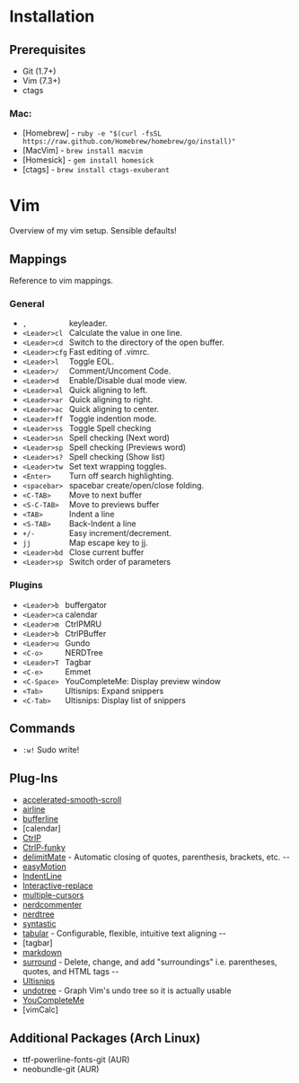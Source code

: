 # Installation

## Prerequisites

- Git (1.7+)
- Vim (7.3+)
- ctags

### Mac:

- [Homebrew] - `ruby -e "$(curl -fsSL https://raw.github.com/Homebrew/homebrew/go/install)"`
- [MacVim] - `brew install macvim`
- [Homesick] - `gem install homesick`
- [ctags] - `brew install ctags-exuberant`

# Vim

Overview of my vim setup. Sensible defaults!

## Mappings

Reference to vim mappings.

### General

- ` ,           ` keyleader.
- ` <Leader>cl  ` Calculate the value in one line.
- ` <Leader>cd  ` Switch to the directory of the open buffer.
- ` <Leader>cfg ` Fast editing of .vimrc.
- ` <Leader>l   ` Toggle EOL.
- ` <Leader>/   ` Comment/Uncoment Code.
- ` <Leader>d   ` Enable/Disable dual mode view.
- ` <Leader>al  ` Quick aligning to left.
- ` <Leader>ar  ` Quick aligning to right.
- ` <Leader>ac  ` Quick aligning to center.
- ` <Leader>ff  ` Toggle indention mode.
- ` <Leader>ss  ` Toggle Spell checking
- ` <Leader>sn  ` Spell checking (Next word)
- ` <Leader>sp  ` Spell checking (Previews word)
- ` <Leader>s?  ` Spell checking (Show list)
- ` <Leader>tw  ` Set text wrapping toggles.
- ` <Enter>     ` Turn off search highlighting.
- ` <spacebar>  ` spacebar create/open/close folding.
- ` <C-TAB>     ` Move to next buffer
- ` <S-C-TAB>   ` Move to previews buffer
- ` <TAB>       ` Indent a line
- ` <S-TAB>     ` Back-Indent a line
- ` +/-         ` Easy increment/decrement.
- ` jj          ` Map escape key to jj.
- ` <Leader>bd  ` Close current buffer
- ` <Leader>sp  ` Switch order of parameters

### Plugins

- ` <Leader>b  ` buffergator
- ` <Leader>ca ` calendar
- ` <Leader>m  ` CtrlPMRU
- ` <Leader>b  ` CtrlPBuffer
- ` <Leader>u  ` Gundo
- ` <C-o>      ` NERDTree
- ` <Leader>T  ` Tagbar
- ` <C-e>      ` Emmet
- ` <C-Space>  ` YouCompleteMe: Display preview window
- ` <Tab>      ` Ultisnips: Expand snippers
- ` <C-Tab>    ` Ultisnips: Display list of snippers

## Commands

- `:w!` Sudo write!

## Plug-Ins

- [accelerated-smooth-scroll](https://github.com/yonchu/accelerated-smooth-scroll)
- [airline](https://github.com/bling/vim-airline)
- [bufferline](https://github.com/bling/vim-bufferline)
- [calendar]
- [CtrlP](https://github.com/kien/ctrlp.vim)
- [CtrlP-funky](https://github.com/tacahiroy/ctrlp-funky)
- [delimitMate](https://github.com/Raimondi/delimitMate) - Automatic closing of quotes, parenthesis, brackets, etc. \-\-
- [easyMotion](https://github.com/Lokaltog/vim-easymotion)
- [IndentLine](https://github.com/Yggdroot/indentLine)
- [Interactive-replace](https://github.com/hwrod/interactive-replace)
- [multiple-cursors](https://github.com/terryma/vim-multiple-cursors)
- [nerdcommenter](https://github.com/scrooloose/nerdcommenter/blob/master/doc/NERD_commenter.txt)
- [nerdtree](https://github.com/scrooloose/nerdtree/blob/master/doc/NERD_tree.txt)
- [syntastic](https://github.com/scrooloose/syntastic/blob/master/doc/syntastic.txt)
- [tabular](https://github.com/godlygeek/tabular/blob/master/doc/Tabular.txt) - Configurable, flexible, intuitive text aligning \-\-
- [tagbar]
- [markdown](https://github.com/tpope/vim-markdown)
- [surround](https://github.com/tpope/vim-surround/blob/master/doc/surround.txt) - Delete, change, and add "surroundings" i.e. parentheses, quotes, and HTML tags \-\-
- [Ultisnips](https://github.com/SirVer/ultisnips)
- [undotree](https://github.com/mbbill/undotree) - Graph Vim's undo tree so it is actually usable
- [YouCompleteMe](https://github.com/Valloric/YouCompleteMe)
- [vimCalc]

## Additional Packages (Arch Linux)

- ttf-powerline-fonts-git (AUR)
- neobundle-git (AUR)
